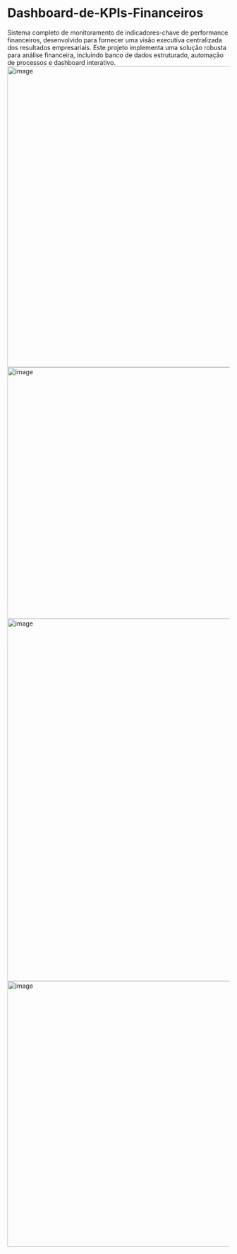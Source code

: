 # Dashboard-de-KPIs-Financeiros
Sistema completo de monitoramento de indicadores-chave de performance financeiros, desenvolvido para fornecer uma visão executiva centralizada dos resultados empresariais. Este projeto implementa uma solução robusta para análise financeira, incluindo banco de dados estruturado, automação de processos e dashboard interativo.
<img width="1658" height="682" alt="image" src="https://github.com/user-attachments/assets/dbfd1093-6fb9-4bd8-a9c1-02d24895c4ea" />
<img width="1637" height="570" alt="image" src="https://github.com/user-attachments/assets/383d823e-3962-438e-b873-73f35f08d3cb" />
<img width="1643" height="821" alt="image" src="https://github.com/user-attachments/assets/c98d161f-3774-47dd-a320-fde732d5237b" />
<img width="1637" height="602" alt="image" src="https://github.com/user-attachments/assets/6b877db8-20fc-44f6-a3b7-29c5a91bd71d" />

